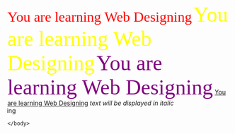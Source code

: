 <!Doctype html>
<html>
    <head>
        <title>font</title>
    </head>
    <body>
        <font face="broadway" color="red" size="6">You are learning Web Designing</font>
        <font face="Aerial" color="yellow" size="8"> You are learning Web Designing</font>
        <font face="Comic Sans MS" color="purple" size="10"> You are learning Web Designing</font>
        <u>You are learning Web Designing</u>
        <i>text will be displayed in italic </i>
        <marquee scrollamount="32" direction="right">You are learning Web Designing</marquee>






    </body>
</html>
